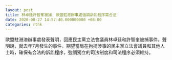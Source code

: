 ```yaml
---
layout: post
title: 林卓廷許智峯被捕　歐盟駐港辦事處強調訴訟程序需合法
date: 2020-08-27 14:57:40.000000000 +08:00
categories: rthk
---
```


歐盟駐港澳辦事處發表聲明，回應民主黨立法會議員林卓廷和許智峯被捕事件。聲明說，就去年7月發生的事件，期望當局在拘捕涉事的民主黨立法會議員和其他人士時，確保有合法的訴訟程序，強調獨立的司法制度和司法程序必須維持。
